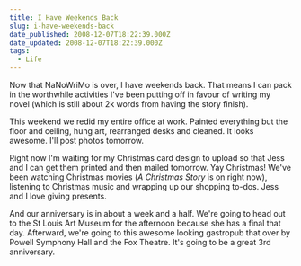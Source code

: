 ```yaml
---
title: I Have Weekends Back
slug: i-have-weekends-back
date_published: 2008-12-07T18:22:39.000Z
date_updated: 2008-12-07T18:22:39.000Z
tags:
  - Life
---
```


Now that NaNoWriMo is over, I have weekends back. That means I can pack in the worthwhile activities I've been putting off in favour of writing my novel (which is still about 2k words from having the story finish).

This weekend we redid my entire office at work. Painted everything but the floor and ceiling, hung art, rearranged desks and cleaned. It looks awesome. I'll post photos tomorrow.

Right now I'm waiting for my Christmas card design to upload so that Jess and I can get them printed and then mailed tomorrow. Yay Christmas! We've been watching Christmas movies (*A Christmas Story* is on right now), listening to Christmas music and wrapping up our shopping to-dos. Jess and I love giving presents.

And our anniversary is in about a week and a half. We're going to head out to the St Louis Art Museum for the afternoon because she has a final that day. Afterward, we're going to this awesome looking gastropub that over by Powell Symphony Hall and the Fox Theatre. It's going to be a great 3rd anniversary.
